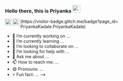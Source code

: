### Hello there, this is Priyanka <img src="https://media.giphy.com/media/hvRJCLFzcasrR4ia7z/giphy.gif" width="25px"><p align="center">

  <a href="https://www.linkedin.com/in/priyanka-kadale-6689a1152/">
  <img align="left" alt="Priyanka Kadale LinkedIn Profile" width="22px" src="https://cdn.jsdelivr.net/npm/simple-icons@v3/icons/linkedin.svg" />
</a>

  <a href="mailto:kadalepriyanka.2016@gmail.com">
  <img align="left" alt="Priyanka Mail ID" width="22px" src="https://cdn.jsdelivr.net/npm/simple-icons@v3/icons/gmail.svg" />
</a>
 (https://visitor-badge.glitch.me/badge?page_id= PriyankaKadale.PriyankaKadale)

<br />
  
- 🔭 I’m currently working on ...
- 🌱 I’m currently learning ...
- 👯 I’m looking to collaborate on ...
- 🤔 I’m looking for help with ...
- 💬 Ask me about ...
- 📫 How to reach me: ...
- 😄 Pronouns: ...
- ⚡ Fun fact: ...
-->
